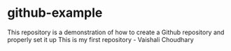 # github-example
This repository is a demonstration of how to create a Github repository and properly set it up
This is my first repository - Vaishali Choudhary
